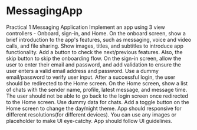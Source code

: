 # MessagingApp
Practical 1
Messaging Application
Implement an app using 3 view controllers - Onboard, sign-in, and Home.
On the onboard screen, show a brief introduction to the app's features, such as messaging, voice and video calls, and file sharing.
Show images, titles, and subtitles to introduce app functionality.
Add a button to check the next/previous features. Also, the skip button to skip the onboarding flow.
On the sign-in screen, allow the user to enter their email and password, and add validation to ensure the user enters a valid email address and password.
Use a dummy email/password to verify user input.
After a successful login, the user should be redirected to the Home screen.
On the Home screen, show a list of chats with the sender name, profile, latest message, and message time.
The user should not be able to go back to the login screen once redirected to the Home screen.
Use dummy data for chats.
Add a toggle button on the Home screen to change the day/night theme.
App should responsive for different resolutions(for different devices).
You can use any images or placeholder to make UI eye-catchy.
App should follow UI guidelines.
